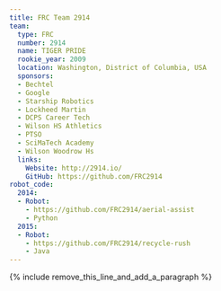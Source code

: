 ```yaml
---
title: FRC Team 2914
team:
  type: FRC
  number: 2914
  name: TIGER PRIDE
  rookie_year: 2009
  location: Washington, District of Columbia, USA
  sponsors:
  - Bechtel
  - Google
  - Starship Robotics
  - Lockheed Martin
  - DCPS Career Tech
  - Wilson HS Athletics
  - PTSO
  - SciMaTech Academy
  - Wilson Woodrow Hs
  links:
    Website: http://2914.io/
    GitHub: https://github.com/FRC2914
robot_code:
  2014:
  - Robot:
    - https://github.com/FRC2914/aerial-assist
    - Python
  2015:
  - Robot:
    - https://github.com/FRC2914/recycle-rush
    - Java
---
```


{% include remove_this_line_and_add_a_paragraph %}